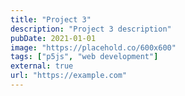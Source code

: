 ```yaml
---
title: "Project 3"
description: "Project 3 description"
pubDate: 2021-01-01
image: "https://placehold.co/600x600"
tags: ["p5js", "web development"]
external: true
url: "https://example.com"
---
```


